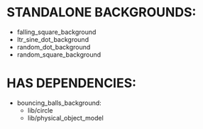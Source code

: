 STANDALONE BACKGROUNDS:
========
  - falling_square_background
  - ltr_sine_dot_background
  - random_dot_background
  - random_square_background

HAS DEPENDENCIES:
========
  - bouncing_balls_background:
    - lib/circle
    - lib/physical_object_model

